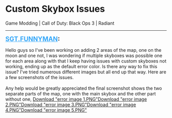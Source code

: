 # Custom Skybox Issues
Game Modding | Call of Duty: Black Ops 3 | Radiant

---
<strong style="font-size: 1.4em;"><span style="text-decoration: underline;text-decoration-color: #34a7f9;"><span style="color:#34a7f9;">SGT.FUNNYMAN</span></span>:</strong>

<p>Hello guys so I&#39;ve been working on adding 2 areas of the map, one on the moon and one not, I was wondering if multiple skyboxes was possible one for each area along with that I keep having issues with custom skyboxes not working, ending up as the default error color. Is there any way to fix this issue? I&#39;ve tried numerous different images but all end up that way. Here are a few screenshots of the issues. <br /><br />Any help would be greatly appreciated the final screenshot shows the two separate parts of the map, one with the main skybox and the other part without one, <a href="{{ '/wiki/threads/assets/a.1074.PNG' | relative_url }}">Download "error image 1.PNG"</a><a href="{{ '/wiki/threads/assets/a.1075.PNG' | relative_url }}">Download "error image 2.PNG"</a><a href="{{ '/wiki/threads/assets/a.1076.PNG' | relative_url }}">Download "error image 3.PNG"</a><a href="{{ '/wiki/threads/assets/a.1077.PNG' | relative_url }}">Download "error image 4.PNG"</a><a href="{{ '/wiki/threads/assets/a.1078.PNG' | relative_url }}">Download "error image 5.PNG"</a></p>
